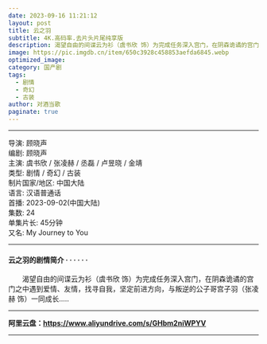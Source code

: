 ```yaml
---
date: 2023-09-16 11:21:12
layout: post
title: 云之羽
subtitle: 4K.高码率.去片头片尾纯享版 
description: 渴望自由的间谍云为衫（虞书欣 饰）为完成任务深入宫门，在阴森诡谲的宫门之中遇到爱情、友情，找寻自我，坚定前进方向，与叛逆的公子哥宫子羽（张凌赫 饰）一同成长...
image: https://pic.imgdb.cn/item/650c3928c458853aefda6845.webp
optimized_image: 
category: 国产剧
tags:
  - 剧情
  - 奇幻
  - 古装
author: 对酒当歌
paginate: true
---
```




---

导演: 顾晓声  
编剧: 顾晓声  
主演: 虞书欣 / 张凌赫 / 丞磊 / 卢昱晓 / 金靖  
类型: 剧情 / 奇幻 / 古装  
制片国家/地区: 中国大陆  
语言: 汉语普通话  
首播: 2023-09-02(中国大陆)  
集数: 24  
单集片长: 45分钟  
又名: My Journey to You  

---

#### 云之羽的剧情简介 · · · · · ·

　　渴望自由的间谍云为衫（虞书欣 饰）为完成任务深入宫门，在阴森诡谲的宫门之中遇到爱情、友情，找寻自我，坚定前进方向，与叛逆的公子哥宫子羽（张凌赫 饰）一同成长.....  

---

**阿里云盘：<https://www.aliyundrive.com/s/GHbm2niWPYV>**

---
